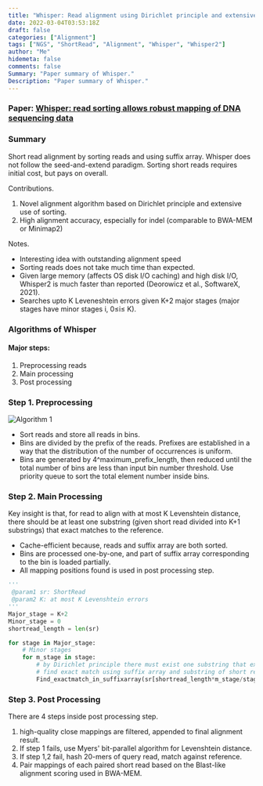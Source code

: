 ```yaml
---
title: "Whisper: Read alignment using Dirichlet principle and extensive sorting"
date: 2022-03-04T03:53:18Z
draft: false
categories: ["Alignment"]
tags: ["NGS", "ShortRead", "Alignment", "Whisper", "Whisper2"]
author: "Me"
hidemeta: false
comments: false
Summary: "Paper summary of Whisper."
Description: "Paper summary of Whisper."
---
```


### Paper: [Whisper: read sorting allows robust mapping of DNA sequencing data](https://academic.oup.com/bioinformatics/advance-article-abstract/doi/10.1093/bioinformatics/bty927/5165374?redirectedFrom=fulltext)

### Summary
Short read alignment by sorting reads and using suffix array.
Whisper does not follow the seed-and-extend paradigm.
Sorting short reads requires initial cost, but pays on overall.

Contributions.
1. Novel alignment algorithm based on Dirichlet principle and extensive use of sorting.
2. High alignment accuracy, especially for indel (comparable to BWA-MEM or Minimap2) 

Notes.
- Interesting idea with outstanding alignment speed
- Sorting reads does not take much time than expected.
- Given large memory (affects OS disk I/O caching) and high disk I/O, Whisper2 is much faster than reported (Deorowicz et al., SoftwareX, 2021).
- Searches upto K Leveneshtein errors given K+2 major stages (major stages have minor stages i, 0$\le$i$\le$ K).


### Algorithms of Whisper

#### Major steps:
1. Preprocessing reads 
2. Main processing 
3. Post processing


### Step 1. Preprocessing
![Algorithm 1](/assets/data/Whisper/Whisper-preprocess.PNG)
- Sort reads and store all reads in bins.
- Bins are divided by the prefix of the reads. Prefixes are established in a way that the distribution of the number of occurrences is uniform.
- Bins are generated by 4^maximum_prefix_length, then reduced until the total number of bins are less than input bin number threshold. Use priority queue to sort the total element number inside bins.
  

### Step 2. Main Processing
Key insight is that, for read to align with at most K Levenshtein distance, there should be at least one substring (given short read divided into K+1 substrings) that exact matches to the reference. 
- Cache-efficient because, reads and suffix array are both sorted.
- Bins are processed one-by-one, and part of suffix array corresponding to the bin is loaded partially.
- All mapping positions found is used in post processing step.
```python
'''
 @param1 sr: ShortRead
 @param2 K: at most K Levenshtein errors
'''
Major_stage = K+2
Minor_stage = 0
shortread_length = len(sr)

for stage in Major_stage:
    # Minor stages 
    for m_stage in stage:
        # by Dirichlet principle there must exist one substring that exact matches to reference, if short read have at most K Levenshtein errors
        # find exact match using suffix array and substring of short read
        Find_exactmatch_in_suffixarray(sr[shortread_length*m_stage/stage: shortread_length*(m_stage+1)/stage])

```


### Step 3. Post Processing
There are 4 steps inside post processing step.
1. high-quality close mappings are filtered, appended to final alignment result.
2. If step 1 fails, use Myers' bit-parallel algorithm for Levenshtein distance.
3. If step 1,2 fail, hash 20-mers of query read, match against reference.
4. Pair mappings of each paired short read based on the Blast-like alignment scoring used in BWA-MEM.